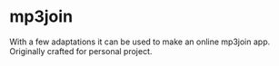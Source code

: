 mp3join
=======

With a few adaptations it can be used to make an online mp3join app. Originally crafted for personal project.
